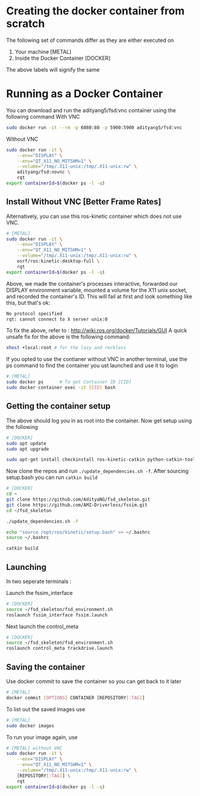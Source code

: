 # Creating the docker container from scratch

The following set of commands differ as they are either executed on
1. Your machine                 \[METAL\]
2. Inside the Docker Container  \[DOCKER\]

The above labels will signify the same

# Running as a Docker Container

You can download and run the adityang5/fsd:vnc container using the following command
With VNC
```bash
sudo docker run -it --rm -p 6080:80 -p 5900:5900 adityang5/fsd:vnc
```
Without VNC 
```bash
sudo docker run -it \
    --env="DISPLAY" \
    --env="QT_X11_NO_MITSHM=1" \
    --volume="/tmp/.X11-unix:/tmp/.X11-unix:rw" \
    adityang/fsd:novnc \
    rqt
export containerId=$(docker ps -l -q)

```

## Install Without VNC [Better Frame Rates]

Alternatively, you can use this ros-kinetic container which does not use VNC.

```bash
# [METAL]
sudo docker run -it \
    --env="DISPLAY" \
    --env="QT_X11_NO_MITSHM=1" \
    --volume="/tmp/.X11-unix:/tmp/.X11-unix:rw" \
    osrf/ros:kinetic-desktop-full \
    rqt
export containerId=$(docker ps -l -q)
```

Above, we made the container's processes interactive, forwarded our DISPLAY environment variable, mounted a volume for the X11 unix socket, and recorded the container's ID. This will fail at first and look something like this, but that's ok:
```bash
No protocol specified
rqt: cannot connect to X server unix:0
```

To fix the above, refer to : http://wiki.ros.org/docker/Tutorials/GUI
A quick unsafe fix for the above is the following command:

```bash
xhost +local:root # for the lazy and reckless
```


If you opted to use the contianer without VNC in another terminal, use the ps command to find the container you ust launched and use it to login
```bash
# [METAL]
sudo docker ps 		# To get Container ID [CID]
sudo docker container exec -it [CID] bash
```


## Getting the container setup

The above should log you in as root into the container. Now get setup using the following

```bash
# [DOCKER]
sudo apt update
sudo apt upgrade

sudo apt-get install checkinstall ros-kinetic-catkin python-catkin-tools
```
Now clone the repos and run `./update_dependencies.sh -f`. After sourcing setup.bash you can run `catkin build`

```bash
# [DOCKER]
cd ~
git clone https://github.com/AdityaNG/fsd_skeleton.git
git clone https://github.com/AMZ-Driverless/fssim.git
cd ~/fsd_skeleton

./update_dependencies.sh -f

echo "source /opt/ros/kinetic/setup.bash" >> ~/.bashrc
source ~/.bashrc

catkin build
```

## Launching 

In two seperate terminals : 

Launch the fssim_interface
```bash
# [DOCKER]
source ~/fsd_skeleton/fsd_environment.sh
roslaunch fssim_interface fssim.launch
```

Next launch the control_meta
```bash
# [DOCKER]
source ~/fsd_skeleton/fsd_environment.sh
roslaunch control_meta trackdrive.launch
```

## Saving the container

Use docker commit to save the container so you can get back to it later

```bash
# [METAL]
docker commit [OPTIONS] CONTAINER [REPOSITORY[:TAG]]
```

To list out the saved images use 
```bash
# [METAL]
sudo docker images
```

To run your image again, use 
```bash
# [METAL] without VNC
sudo docker run -it \
    --env="DISPLAY" \
    --env="QT_X11_NO_MITSHM=1" \
    --volume="/tmp/.X11-unix:/tmp/.X11-unix:rw" \
    [REPOSITORY[:TAG]] \
    rqt
export containerId=$(docker ps -l -q)
```